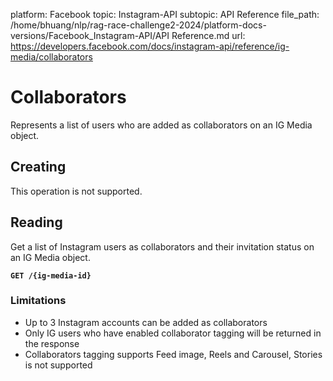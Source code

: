 platform: Facebook
topic: Instagram-API
subtopic: API Reference
file_path: /home/bhuang/nlp/rag-race-challenge2-2024/platform-docs-versions/Facebook_Instagram-API/API Reference.md
url: https://developers.facebook.com/docs/instagram-api/reference/ig-media/collaborators

# Collaborators

Represents a list of users who are added as collaborators on an IG Media object.

## Creating

This operation is not supported.

## Reading

Get a list of Instagram users as collaborators and their invitation status on an IG Media object.

**`GET /{ig-media-id}`**

### Limitations

* Up to 3 Instagram accounts can be added as collaborators
* Only IG users who have enabled collaborator tagging will be returned in the response
* Collaborators tagging supports Feed image, Reels and Carousel, Stories is not supported